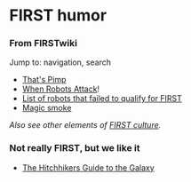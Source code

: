 # FIRST humor

### From FIRSTwiki

Jump to: navigation, search

  * [That's Pimp](/index.php/That%27s_Pimp "That's Pimp" )
  * [When Robots Attack](/index.php/When_Robots_Attack "When Robots Attack" )! 
  * [List of robots that failed to qualify for FIRST](/index.php/List_of_robots_that_failed_to_qualify_for_FIRST "List of robots that failed to qualify for FIRST" )
  * [Magic smoke](/index.php/Magic_smoke "Magic smoke" )

_Also see other elements of [FIRST culture](/index.php/FIRST_culture "FIRST
culture" )._


### Not really FIRST, but we like it

  * [The Hitchhikers Guide to the Galaxy](/index.php/The_Hitchhikers_Guide_to_the_Galaxy "The Hitchhikers Guide to the Galaxy" )

